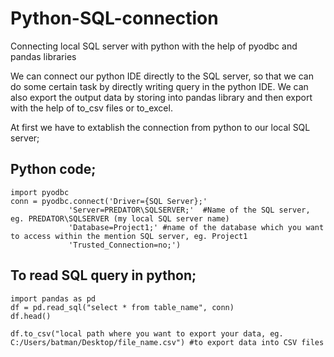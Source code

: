# Python-SQL-connection
Connecting local SQL server with python with the help of pyodbc and pandas libraries

We can connect our python IDE directly to the SQL server, so that we can do some certain task by directly writing query in the python IDE. We can also export the output data by storing into pandas library and then export with the help of to_csv files or to_excel.

At first we have to extablish the connection from python to our local SQL server;
##  Python code;
    import pyodbc
    conn = pyodbc.connect('Driver={SQL Server};' 
                 'Server=PREDATOR\SQLSERVER;'  #Name of the SQL server, eg. PREDATOR\SQLSERVER (my local SQL server name)
                 'Database=Project1;' #name of the database which you want to access within the mention SQL server, eg. Project1 
                 'Trusted_Connection=no;')
                     
## To read SQL query in python;
    import pandas as pd
    df = pd.read_sql("select * from table_name", conn)
    df.head()

    df.to_csv("local path where you want to export your data, eg. C:/Users/batman/Desktop/file_name.csv") #to export data into CSV files
